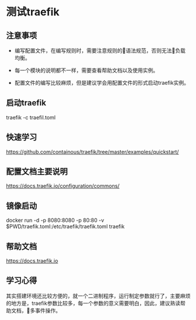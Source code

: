 # 测试traefik

## 注意事项

* 编写配置文件，在编写规则时，需要注意规则的语法规范，否则无法负载均衡。

* 每一个模块的说明都不一样，需要查看帮助文档以及使用实例。 

* 配置文件的编写比较麻烦，但是建议学会用配置文件的形式启动traefik实例。

## 启动traefik

traefik -c traefil.toml

## 快速学习
https://github.com/containous/traefik/tree/master/examples/quickstart/

## 配置文档主要说明
https://docs.traefik.io/configuration/commons/

## 镜像启动
docker run -d -p 8080:8080 -p 80:80 -v $PWD/traefik.toml:/etc/traefik/traefik.toml traefik

## 帮助文档
https://docs.traefik.io

## 学习心得

其实搭建环境还比较方便的，就一个二进制程序，运行制定参数就行了，主要麻烦的地方是，traefik参数比较多，每一个参数的意义需要明白，因此，建议熟读帮助文档，多事件操作。
